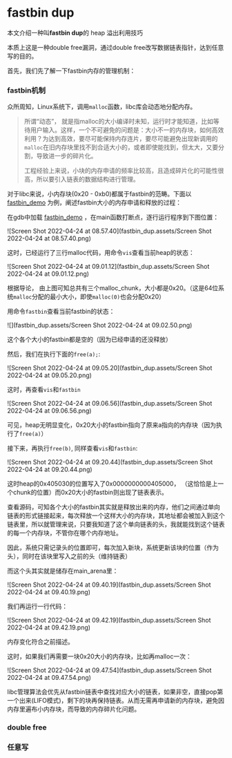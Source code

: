 # fastbin dup

本文介绍一种叫**fastbin dup**的 heap 溢出利用技巧

本质上这是一种double free漏洞，通过double free改写数据链表指针，达到任意写的目的。

首先，我们先了解一下fastbin内存的管理机制：

### fastbin机制

众所周知，Linux系统下，调用`malloc`函数，libc库会动态地分配内存。

> 所谓“动态”， 就是指malloc的大小编译时未知，运行时才能知道，比如等待用户输入。这样，一个不可避免的问题是：大小不一的内存块，如何高效利用？为达到高效，要尽可能保持内存连片，要尽可能避免出现新调用的`malloc`在旧内存块里找不到合适大小的，或者即使能找到，但太大，又要分割，导致进一步的碎片化。
>
> 工程经验上来说，小块的内存申请的频率比较高，且造成碎片化的可能性很高，所以要引入链表的数据结构进行管理。

对于libc来说，小内存块(0x20 - 0xb0)都属于fastbin的范畴。下面以 [fastbin_demo](../../fastbin_dup/fastbin_demo) 为例，阐述fastbin大小的内存申请和释放的过程：

在gdb中加载 [fastbin_demo](../../fastbin_dup/fastbin_demo) ，在main函数打断点，逐行运行程序到下图位置：

![Screen Shot 2022-04-24 at 08.57.40](fastbin_dup.assets/Screen Shot 2022-04-24 at 08.57.40.png)

这时，已经运行了三行malloc代码，用命令`vis`查看当前heap的状态：

![Screen Shot 2022-04-24 at 09.01.12](fastbin_dup.assets/Screen Shot 2022-04-24 at 09.01.12.png)

根据导论， 由上图可知总共有三个malloc_chunk，大小都是0x20。（这是64位系统`malloc`分配的最小大小，即使`malloc(0)`也会分配0x20）

用命令`fastbin`查看当前fastbin的状态：

![](fastbin_dup.assets/Screen Shot 2022-04-24 at 09.02.50.png)

这个各个大小的fastbin都是空的（因为已经申请的还没释放）

然后，我们在执行下面的`free(a);`:

![Screen Shot 2022-04-24 at 09.05.20](fastbin_dup.assets/Screen Shot 2022-04-24 at 09.05.20.png)

这时，再查看`vis`和`fastbin`

![Screen Shot 2022-04-24 at 09.06.56](fastbin_dup.assets/Screen Shot 2022-04-24 at 09.06.56.png)

可见，heap无明显变化，0x20大小的fastbin指向了原来a指向的内存块（因为执行了`free(a)`）

接下来，再执行`free(b)`, 同样查看`vis`和`fastbin`:

![Screen Shot 2022-04-24 at 09.20.44](fastbin_dup.assets/Screen Shot 2022-04-24 at 09.20.44.png)

这时heap的0x405030的位置写入了0x0000000000405000， （这恰恰是上一个chunk的位置）而0x20大小的fastbin则出现了链表表示。

查看源码，可知各个大小的fastbin其实就是释放出来的内存，他们之间通过单向链表的形式链接起来，每次释放一个这样大小的内存块，其地址都会被加入到这个链表里，所以就管理来说，只要我知道了这个单向链表的头，我就能找到这个链表的每一个内存块，不管你在哪个内存地址。

因此，系统只需记录头的位置即可，每次加入新块，系统更新该块的位置（作为头），同时在该块里写入之前的头（维持链表）

而这个头其实就是储存在main_arena里：

![Screen Shot 2022-04-24 at 09.40.19](fastbin_dup.assets/Screen Shot 2022-04-24 at 09.40.19.png)

我们再运行一行代码：

![Screen Shot 2022-04-24 at 09.42.19](fastbin_dup.assets/Screen Shot 2022-04-24 at 09.42.19.png)

内存变化符合之前描述。

这时，如果我们再需要一块0x20大小的内存块，比如再malloc一次：

![Screen Shot 2022-04-24 at 09.47.54](fastbin_dup.assets/Screen Shot 2022-04-24 at 09.47.54.png)

libc管理算法会优先从fastbin链表中查找对应大小的链表，如果非空，直接pop第一个出来(LIFO模式)，剩下的块再保持链表。从而无需再申请新的内存块，避免因内存里遍布小内存块，而导致的内存碎片化问题。

### double free



### 任意写













